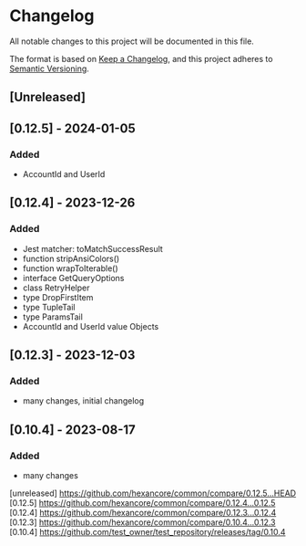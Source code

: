 # Changelog
All notable changes to this project will be documented in this file.

The format is based on [Keep a Changelog](https://keepachangelog.com/en/1.0.0/),
and this project adheres to [Semantic Versioning](https://semver.org/spec/v2.0.0.html).

## [Unreleased]

## [0.12.5] - 2024-01-05

### Added

- AccountId and UserId

## [0.12.4] - 2023-12-26

### Added

- Jest matcher: toMatchSuccessResult
- function stripAnsiColors() 
- function wrapToIterable() 
- interface GetQueryOptions
- class RetryHelper 
- type DropFirstItem
- type TupleTail
- type ParamsTail
- AccountId and UserId value Objects

## [0.12.3] - 2023-12-03

### Added

- many changes, initial changelog

## [0.10.4] - 2023-08-17

### Added

- many changes

[unreleased] https://github.com/hexancore/common/compare/0.12.5...HEAD
[0.12.5] https://github.com/hexancore/common/compare/0.12.4...0.12.5
[0.12.4] https://github.com/hexancore/common/compare/0.12.3...0.12.4  
[0.12.3] https://github.com/hexancore/common/compare/0.10.4...0.12.3   
[0.10.4] https://github.com/test_owner/test_repository/releases/tag/0.10.4   
